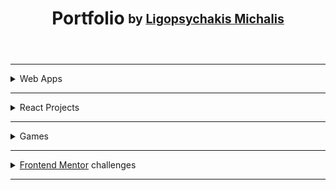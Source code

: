 <h1 align="center">Portfolio<sub> <sup>by <a href="https://www.linkedin.com/in/michalis-ligopsychakis-517621164/">Ligopsychakis Michalis</sup></sub></a></h1>
<br>
  
---

<details>
<summary>Web Apps</summary>
  
* [My Chat](https://my-chat123.herokuapp.com/)
* [Pomodoro Clock](https://ligopsychakis-michalis.github.io/JavaScript_2/Week2/pomodoro-clock)
* [Weather App](https://ligopsychakis-michalis.github.io/JavaScript_3/Week2/weather-app)
* [Random Quote](https://ligopsychakis-michalis.github.io/JavaScript_2/Week1/random-quote)
* [Tip Calculator](https://ligopsychakis-michalis.github.io/JavaScript_2/Week3/tip-calculator)
* [Render Github Repos](https://ligopsychakis-michalis.github.io/JavaScript_3/Week2/hack-repo-2)  
* [Recreate a Site](https://ligopsychakis-michalis.github.io/html-css/WEEK_3/)

</details>

---

<details>
<summary>React Projects</summary>

* [Fav Books](https://fav-books.netlify.app)
* [Movie Finder](https://movie0finder.netlify.app)
* [Calculator](https://react0calculator.netlify.app)

</details>

---

<details>
<summary>Games</summary>

* [Memory Game](https://ligopsychakis-michalis.github.io/myProjects/memory-game)
* [Tic Tac Toe](https://tic0tac0toe.netlify.app)
* [Rock Paper Scissors](https://ligopsychakis-michalis.github.io/JavaScript_2/Week2/paper-rock-game)
* [Insects Memo](https://ligopsychakis-michalis.github.io/myProjects/kids_memo)

</details>

---

<details>
<summary><a href="https://www.frontendmentor.io/challenges">Frontend Mentor</a> challenges</summary>

* [REST Countries API](https://ligopsychakis-michalis.github.io/myProjects/countries)
* [URL Shortening API](https://ligopsychakis-michalis.github.io/myProjects/short_url)
* [Easybank landing page](https://ligopsychakis-michalis.github.io/myProjects/easybank)
* [Huddle landing page](https://ligopsychakis-michalis.github.io/myProjects/huddle)
* [Clipboard landing page](https://ligopsychakis-michalis.github.io/myProjects/clipboard)

</details>

---

